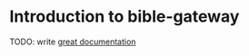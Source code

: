 # Introduction to bible-gateway

TODO: write [great documentation](http://jacobian.org/writing/what-to-write/)
